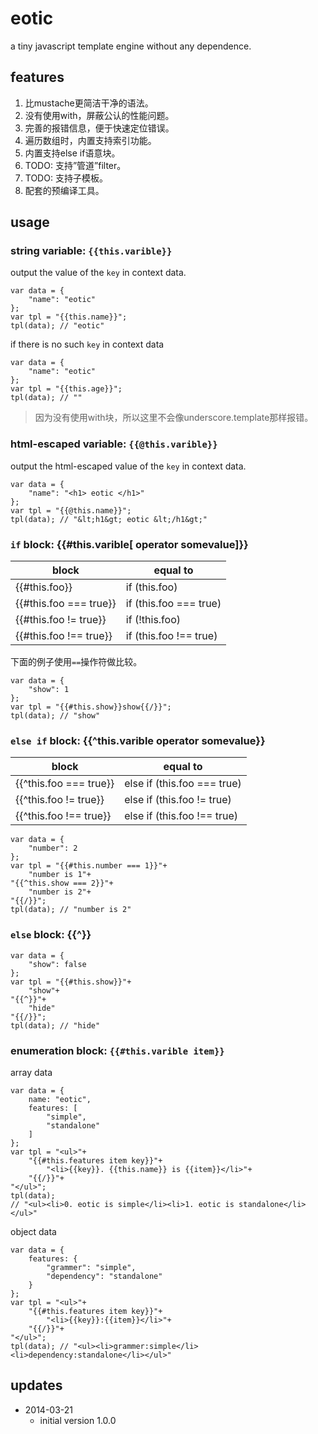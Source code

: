 # eotic

a tiny javascript template engine without any dependence.

## features

1. 比mustache更简洁干净的语法。
1. 没有使用with，屏蔽公认的性能问题。
1. 完善的报错信息，便于快速定位错误。
1. 遍历数组时，内置支持索引功能。
1. 内置支持else if语意块。
1. TODO: 支持”管道”filter。
1. TODO: 支持子模板。
1. 配套的预编译工具。


## usage

### string variable: `{{this.varible}}`

output the value of the `key` in context data. 

    var data = {
        "name": "eotic"
    };
    var tpl = "{{this.name}}";
    tpl(data); // "eotic"

if there is no such `key` in context data 

    var data = {
        "name": "eotic"
    };
    var tpl = "{{this.age}}";
    tpl(data); // ""

> 因为没有使用with块，所以这里不会像underscore.template那样报错。


### html-escaped variable: `{{@this.varible}}`

output the html-escaped value of the `key` in context data. 

    var data = {
        "name": "<h1> eotic </h1>"
    };
    var tpl = "{{@this.name}}";
    tpl(data); // "&lt;h1&gt; eotic &lt;/h1&gt;"

### `if` block: {{#this.varible[ operator somevalue]}}



|block|equal to|
|----|----|
|{{#this.foo}}|if (this.foo)|
|{{#this.foo === true}}|if (this.foo === true)|
|{{#this.foo != true}}|if (!this.foo)|
|{{#this.foo !== true}}|if (this.foo !== true)|

下面的例子使用`==`操作符做比较。

    var data = {
        "show": 1
    };
    var tpl = "{{#this.show}}show{{/}}";
    tpl(data); // "show"
    
### `else if` block: {{^this.varible operator somevalue}}

|block|equal to|
|----|----|
|{{^this.foo === true}}|else if (this.foo === true)|
|{{^this.foo != true}}|else if (this.foo != true)|
|{{^this.foo !== true}}|else if (this.foo !== true)|

    var data = {
        "number": 2
    };
    var tpl = "{{#this.number === 1}}"+
        "number is 1"+
    "{{^this.show === 2}}"+
        "number is 2"+
    "{{/}}";
    tpl(data); // "number is 2"

### `else` block: {{^}}

    var data = {
        "show": false
    };
    var tpl = "{{#this.show}}"+
        "show"+
    "{{^}}"+
        "hide"
    "{{/}}";
    tpl(data); // "hide"


### enumeration block: `{{#this.varible item}}`

array data

    var data = {
        name: "eotic",
        features: [
            "simple",
            "standalone"
        ]
    };
    var tpl = "<ul>"+
        "{{#this.features item key}}"+
            "<li>{{key}}. {{this.name}} is {{item}}</li>"+
        "{{/}}"+
    "</ul>";
    tpl(data); 
    // "<ul><li>0. eotic is simple</li><li>1. eotic is standalone</li></ul>"

object data

    var data = {
        features: {
            "grammer": "simple",
            "dependency": "standalone"
        }
    };
    var tpl = "<ul>"+
        "{{#this.features item key}}"+
            "<li>{{key}}:{{item}}</li>"+
        "{{/}}"+
    "</ul>";
    tpl(data); // "<ul><li>grammer:simple</li><li>dependency:standalone</li></ul>"



## updates

* 2014-03-21
  - initial version 1.0.0
